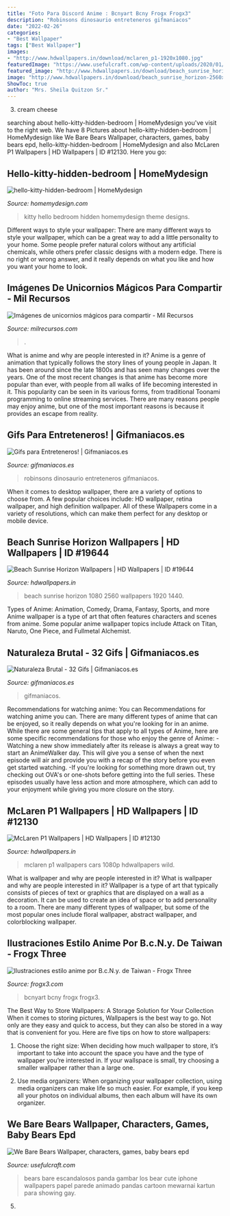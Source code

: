 ```yaml
---
title: "Foto Para Discord Anime : Bcnyart Bcny Frogx Frogx3"
description: "Robinsons dinosaurio entreteneros gifmaniacos"
date: "2022-02-26"
categories:
- "Best Wallpaper"
tags: ["Best Wallpaper"]
images:
- "http://www.hdwallpapers.in/download/mclaren_p1-1920x1080.jpg"
featuredImage: "https://www.usefulcraft.com/wp-content/uploads/2020/01/We-Bare-Bears-Wallpaper-35.jpg"
featured_image: "http://www.hdwallpapers.in/download/beach_sunrise_horizon-2560x1440.jpg"
image: "http://www.hdwallpapers.in/download/beach_sunrise_horizon-2560x1440.jpg"
ShowToc: true
author: "Mrs. Sheila Quitzon Sr."
---
```



3. cream cheese 

	

		
searching about hello-kitty-hidden-bedroom | HomeMydesign you've visit to the right web. We have 8 Pictures about hello-kitty-hidden-bedroom | HomeMydesign like We Bare Bears Wallpaper, characters, games, baby bears epd, hello-kitty-hidden-bedroom | HomeMydesign and also McLaren P1 Wallpapers | HD Wallpapers | ID #12130. Here you go:
		
    
## Hello-kitty-hidden-bedroom | HomeMydesign

<img loading=lazy src="https://homemydesign.com/wp-content/uploads/2014/06/hello-kitty-hidden-bedroom.jpg" onerror="this.onerror=null;this.src='https://tse2.mm.bing.net/th?id=OIP.NNOK97IH_afjhCMC1V7mJQHaJ3&amp;pid=15.1';" alt="hello-kitty-hidden-bedroom | HomeMydesign">

_Source: homemydesign.com_

>kitty hello bedroom hidden homemydesign theme designs. 

	

Different ways to style your wallpaper:
There are many different ways to style your wallpaper, which can be a great way to add a little personality to your home. Some people prefer natural colors without any artificial chemicals, while others prefer classic designs with a modern edge. There is no right or wrong answer, and it really depends on what you like and how you want your home to look.

    
## Imágenes De Unicornios Mágicos Para Compartir - Mil Recursos

<img loading=lazy src="https://milrecursos.com/wp-content/uploads/2013/03/27-unicornios-magicos-magic-magia-dibujos.jpg" onerror="this.onerror=null;this.src='https://tse3.mm.bing.net/th?id=OIP.r8_mORXb4b5rPARXSI3XLgHaKN&amp;pid=15.1';" alt="Imágenes de unicornios mágicos para compartir - Mil Recursos">

_Source: milrecursos.com_

>. 

	

What is anime and why are people interested in it?
Anime is a genre of animation that typically follows the story lines of young people in Japan. It has been around since the late 1800s and has seen many changes over the years. One of the most recent changes is that anime has become more popular than ever, with people from all walks of life becoming interested in it. This popularity can be seen in its various forms, from traditional Toonami programming to online streaming services. There are many reasons people may enjoy anime, but one of the most important reasons is because it provides an escape from reality.

    
## Gifs Para Entreteneros! | Gifmaniacos.es

<img loading=lazy src="https://www.gifmaniacos.es/wp-content/uploads/2016/06/dinosaurio-divertido.gif" onerror="this.onerror=null;this.src='https://tse3.mm.bing.net/th?id=OIP.8bYcys_LvOLktxWTtnW7JAHaEK&amp;pid=15.1';" alt="Gifs para Entreteneros! | Gifmaniacos.es">

_Source: gifmaniacos.es_

>robinsons dinosaurio entreteneros gifmaniacos. 

	

When it comes to desktop wallpaper, there are a variety of options to choose from. A few popular choices include: HD wallpaper, retina wallpaper, and high definition wallpaper. All of these Wallpapers come in a variety of resolutions, which can make them perfect for any desktop or mobile device. 

    
## Beach Sunrise Horizon Wallpapers | HD Wallpapers | ID #19644

<img loading=lazy src="http://www.hdwallpapers.in/download/beach_sunrise_horizon-2560x1440.jpg" onerror="this.onerror=null;this.src='https://tse2.mm.bing.net/th?id=OIP.i_xpUmL6OmZ_1Ur9GNUiRwHaEK&amp;pid=15.1';" alt="Beach Sunrise Horizon Wallpapers | HD Wallpapers | ID #19644">

_Source: hdwallpapers.in_

>beach sunrise horizon 1080 2560 wallpapers 1920 1440. 

	

Types of Anime: Animation, Comedy, Drama, Fantasy, Sports, and more
Anime wallpaper is a type of art that often features characters and scenes from anime. Some popular anime wallpaper topics include Attack on Titan, Naruto, One Piece, and Fullmetal Alchemist.

    
## Naturaleza Brutal - 32 Gifs | Gifmaniacos.es

<img loading=lazy src="https://www.gifmaniacos.es/wp-content/uploads/2017/04/naturaleza-flipante-gifmaniacos.es-14.gif" onerror="this.onerror=null;this.src='https://tse3.mm.bing.net/th?id=OIP.zWmfyS9MKC3xrHRoxe_7QQHaNK&amp;pid=15.1';" alt="Naturaleza Brutal - 32 Gifs | Gifmaniacos.es">

_Source: gifmaniacos.es_

>gifmaniacos. 

	

Recommendations for watching anime: You can
Recommendations for watching anime you can. There are many different types of anime that can be enjoyed, so it really depends on what you're looking for in an anime. While there are some general tips that apply to all types of Anime, here are some specific recommendations for those who enjoy the genre of Anime: 
-Watching a new show immediately after its release is always a great way to start an AnimeWalker day. This will give you a sense of when the next episode will air and provide you with a recap of the story before you even get started watching. 
-If you're looking for something more drawn out, try checking out OVA's or one-shots before getting into the full series. These episodes usually have less action and more atmosphere, which can add to your enjoyment while giving you more closure on the story.

    
## McLaren P1 Wallpapers | HD Wallpapers | ID #12130

<img loading=lazy src="http://www.hdwallpapers.in/download/mclaren_p1-1920x1080.jpg" onerror="this.onerror=null;this.src='https://tse3.mm.bing.net/th?id=OIP.aSnV_7MGeS1GPtnhYgWW3QHaEK&amp;pid=15.1';" alt="McLaren P1 Wallpapers | HD Wallpapers | ID #12130">

_Source: hdwallpapers.in_

>mclaren p1 wallpapers cars 1080p hdwallpapers wild. 

	

What is wallpaper and why are people interested in it?
What is wallpaper and why are people interested in it?
Wallpaper is a type of art that typically consists of pieces of text or graphics that are displayed on a wall as a decoration. It can be used to create an idea of space or to add personality to a room. There are many different types of wallpaper, but some of the most popular ones include floral wallpaper, abstract wallpaper, and colorblocking wallpaper.

    
## Ilustraciones Estilo Anime Por B.c.N.y. De Taiwan - Frogx Three

<img loading=lazy src="https://www.frogx3.com/wp-content/uploads/2015/08/019-anime-illustrations-bcny.jpg" onerror="this.onerror=null;this.src='https://tse1.mm.bing.net/th?id=OIP.DhT68eglepyZDnolyhdM8QHaKf&amp;pid=15.1';" alt="Ilustraciones estilo anime por B.c.N.y. de Taiwan - Frogx Three">

_Source: frogx3.com_

>bcnyart bcny frogx frogx3. 

	

The Best Way to Store Wallpapers: A Storage Solution for Your Collection
When it comes to storing pictures, Wallpapers is the best way to go. Not only are they easy and quick to access, but they can also be stored in a way that is convenient for you. Here are five tips on how to store wallpapers:
1) Choose the right size: When deciding how much wallpaper to store, it’s important to take into account the space you have and the type of wallpaper you’re interested in. If your wallspace is small, try choosing a smaller wallpaper rather than a large one.

2) Use media organizers: When organizing your wallpaper collection, using media organizers can make life so much easier. For example, if you keep all your photos on individual albums, then each album will have its own organizer.

    
## We Bare Bears Wallpaper, Characters, Games, Baby Bears Epd

<img loading=lazy src="https://www.usefulcraft.com/wp-content/uploads/2020/01/We-Bare-Bears-Wallpaper-35.jpg" onerror="this.onerror=null;this.src='https://tse4.mm.bing.net/th?id=OIP.fLd-8RpO2MZrHDp-XGhnLgHaNK&amp;pid=15.1';" alt="We Bare Bears Wallpaper, characters, games, baby bears epd">

_Source: usefulcraft.com_

>bears bare escandalosos panda gambar los bear cute iphone wallpapers papel parede animado pandas cartoon mewarnai kartun para showing gay. 

	

5.

